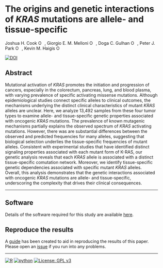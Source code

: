 # The origins and genetic interactions of *KRAS* mutations are allele- and tissue-specific

Joshua H. Cook <a href="https://orcid.org/0000-0001-9815-6879"><img src="https://orcid.org/sites/default/files/images/orcid_16x16.png" style="width:1em;margin-right:.5em;" alt="ORCID iD icon"></a>,
Giorgio E. M. Melloni <a href="https://orcid.org/0000-0001-6371-1334"><img src="https://orcid.org/sites/default/files/images/orcid_16x16.png" style="width:1em;margin-right:.5em;" alt="ORCID iD icon"></a>,
Doga C. Gulhan <a href="https://orcid.org/0000-0001-5419-0549"><img src="https://orcid.org/sites/default/files/images/orcid_16x16.png" style="width:1em;margin-right:.5em;" alt="ORCID iD icon"></a>,
Peter J. Park <a href="http://orcid.org/0000-0001-9378-960X"><img src="https://orcid.org/sites/default/files/images/orcid_16x16.png" style="width:1em;margin-right:.5em;" alt="ORCID iD icon"></a>,
Kevin M. Haigis <a href="https://orcid.org/0000-0003-1922-4509"><img src="https://orcid.org/sites/default/files/images/orcid_16x16.png" style="width:1em;margin-right:.5em;" alt="ORCID iD icon"></a>

[![DOI](https://zenodo.org/badge/DOI/10.5281/zenodo.4541794.svg)](https://doi.org/10.5281/zenodo.4541794)

## Abstract

Mutational activation of *KRAS* promotes the initiation and progression of cancers, especially in the colorectum, pancreas, lung, and blood plasma, with varying prevalence of specific activating missense mutations. Although epidemiological studies connect specific alleles to clinical outcomes, the mechanisms underlying the distinct clinical characteristics of mutant *KRAS* alleles are unclear. Here, we analyze 13,492 samples from these four tumor types to examine allele- and tissue-specific genetic properties associated with oncogenic *KRAS* mutations. The prevalence of known mutagenic mechanisms partially explains the observed spectrum of *KRAS* activating mutations. However, there was are substantial differences between the observed and predicted frequencies for many alleles, suggesting that biological selection underlies the tissue-specific frequencies of mutant alleles. Consistent with experimental studies that have identified distinct signaling properties associated with each mutant form of K-RAS, our genetic analysis reveals that each *KRAS* allele is associated with a distinct tissue-specific comutation network. Moreover, we identify tissue-specific genetic dependencies associated with specific mutant *KRAS* alleles. Overall, this analysis demonstrates that the genetic interactions associated with oncogenic *KRAS* mutations are allele- and tissue-specific, underscoring the complexity that drives their clinical consequences.

---

## Software

Details of the software required for this study are available [here](analysis-software.md).

## Reproduce the results

A [guide](reproduction-guide.md) has been created to aid in reproducing the results of this paper.
Please open an [issue](https://github.com/jhrcook/comutation/issues) if you run into any problems.

---

[![R](https://img.shields.io/badge/R-4.0.1-276DC3.svg?style=flat&logo=R)](https://cran.r-project.org)
[![python](https://img.shields.io/badge/Python-3.7-3776AB.svg?style=flat&logo=python&logoColor=FCD133)](https://www.python.org)
[![License: GPL v3](https://img.shields.io/badge/License-GPLv3-blue.svg)](https://www.gnu.org/licenses/gpl-3.0)
